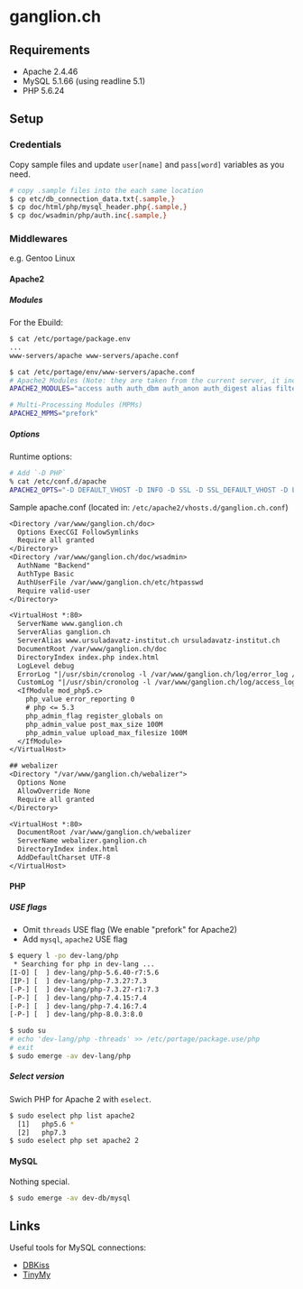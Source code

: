 # ganglion.ch

## Requirements

* Apache 2.4.46
* MySQL 5.1.66 (using readline 5.1)
* PHP 5.6.24


## Setup

### Credentials

Copy sample files and update `user[name]` and `pass[word]` variables as you need.

```bash
# copy .sample files into the each same location
$ cp etc/db_connection_data.txt{.sample,}
$ cp doc/html/php/mysql_header.php{.sample,}
$ cp doc/wsadmin/php/auth.inc{.sample,}
```

### Middlewares

e.g. Gentoo Linux

#### Apache2

##### Modules

For the Ebuild:

```bash
$ cat /etc/portage/package.env
...
www-servers/apache www-servers/apache.conf

$ cat /etc/portage/env/www-servers/apache.conf
# Apache2 Modules (Note: they are taken from the current server, it includes not used ones too)
APACHE2_MODULES="access auth auth_dbm auth_anon auth_digest alias filter file-cache echo charset-lite cache disk-cache mem-cache ext-filter case_filter case-filter-in deflate mime-magic cern-meta expires headers usertrack unique-id proxy proxy_connect proxy_ftp proxy_http info include proxy_fcgi cgi cgid dav dav-fs vhost-alias speling rewrite log_config logio env setenvif mime status autoindex asis negotiation dir imap actions userdir so unique_id auth_basic authn_alias authn_anon authn_dbm authn_default authn_file authz_dbm authz_default authz_groupfile authz_host authz_owner authz_user disk_cache ext_filter file_cache mem_cache mime_magic vhost_alias proxy_html xml2enc socache_shmcb authn_core authz_core unixd access_compat session session_cookie session_crypto session_dbd dbd dbd_mysql request auth_form form"

# Multi-Processing Modules (MPMs)
APACHE2_MPMS="prefork"
```

##### Options

Runtime options:

```bash
# Add `-D PHP`
% cat /etc/conf.d/apache
APACHE2_OPTS="-D DEFAULT_VHOST -D INFO -D SSL -D SSL_DEFAULT_VHOST -D LANGUAGE -D PHP"
```

Sample apache.conf (located in: `/etc/apache2/vhosts.d/ganglion.ch.conf`)

```txt
<Directory /var/www/ganglion.ch/doc>
  Options ExecCGI FollowSymlinks
  Require all granted
</Directory>
<Directory /var/www/ganglion.ch/doc/wsadmin>
  AuthName "Backend"
  AuthType Basic
  AuthUserFile /var/www/ganglion.ch/etc/htpasswd
  Require valid-user
</Directory>

<VirtualHost *:80>
  ServerName www.ganglion.ch
  ServerAlias ganglion.ch
  ServerAlias www.ursuladavatz-institut.ch ursuladavatz-institut.ch
  DocumentRoot /var/www/ganglion.ch/doc
  DirectoryIndex index.php index.html
  LogLevel debug
  ErrorLog "|/usr/sbin/cronolog -l /var/www/ganglion.ch/log/error_log /var/www/ganglion.ch/log/%Y/%m/%d/error_log"
  CustomLog "|/usr/sbin/cronolog -l /var/www/ganglion.ch/log/access_log /var/www/ganglion.ch/log/%Y/%m/%d/access_log" combined
  <IfModule mod_php5.c>
    php_value error_reporting 0
    # php <= 5.3
    php_admin_flag register_globals on
    php_admin_value post_max_size 100M
    php_admin_value upload_max_filesize 100M
  </IfModule>
</VirtualHost>

## webalizer
<Directory "/var/www/ganglion.ch/webalizer">
  Options None
  AllowOverride None
  Require all granted
</Directory>

<VirtualHost *:80>
  DocumentRoot /var/www/ganglion.ch/webalizer
  ServerName webalizer.ganglion.ch
  DirectoryIndex index.html
  AddDefaultCharset UTF-8
</VirtualHost>
```

#### PHP

##### USE flags

* Omit `threads` USE flag (We enable "prefork" for Apache2)
* Add `mysql`, `apache2` USE flag

```bash
$ equery l -po dev-lang/php
 * Searching for php in dev-lang ...
[I-O] [  ] dev-lang/php-5.6.40-r7:5.6
[IP-] [  ] dev-lang/php-7.3.27:7.3
[-P-] [  ] dev-lang/php-7.3.27-r1:7.3
[-P-] [  ] dev-lang/php-7.4.15:7.4
[-P-] [  ] dev-lang/php-7.4.16:7.4
[-P-] [  ] dev-lang/php-8.0.3:8.0

$ sudo su
# echo 'dev-lang/php -threads' >> /etc/portage/package.use/php
# exit
$ sudo emerge -av dev-lang/php
```

##### Select version

Swich PHP for Apache 2 with `eselect`.

```bash
$ sudo eselect php list apache2
  [1]   php5.6 *
  [2]   php7.3
$ sudo eselect php set apache2 2
```

#### MySQL

Nothing special.

```bash
$ sudo emerge -av dev-db/mysql
```


## Links

Useful tools for MySQL connections:

* [DBKiss](https://github.com/cztomczak/dbkiss)
* [TinyMy](https://github.com/einars/tinymy)
